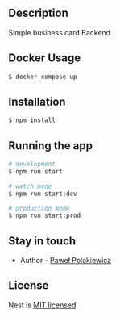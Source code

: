 ## Description

Simple business card Backend

## Docker Usage

```bash
$ docker compose up
```

## Installation

```bash
$ npm install
```

## Running the app

```bash
# development
$ npm run start

# watch mode
$ npm run start:dev

# production mode
$ npm run start:prod
```

## Stay in touch

- Author - [Paweł Polakiewicz](https://polakiewicz.com)

## License

Nest is [MIT licensed](LICENSE).
